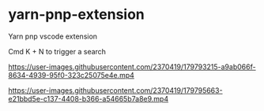 # yarn-pnp-extension
Yarn pnp vscode extension

Cmd K + N to trigger a search


https://user-images.githubusercontent.com/2370419/179793215-a9ab066f-8634-4939-95f0-323c25075e4e.mp4



https://user-images.githubusercontent.com/2370419/179795663-e21bbd5e-c137-4408-b366-a54665b7a8e9.mp4

